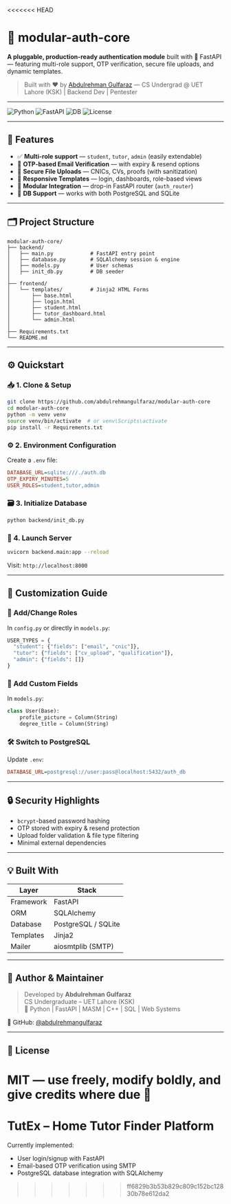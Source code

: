 <<<<<<< HEAD

# 🚀 modular-auth-core

**A pluggable, production-ready authentication module** built with 🧠 FastAPI — featuring multi-role support, OTP verification, secure file uploads, and dynamic templates.

> Built with ❤️ by [Abdulrehman Gulfaraz](https://github.com/abdulrehmangulfaraz) — CS Undergrad @ UET Lahore (KSK) | Backend Dev | Pentester

---

![Python](https://img.shields.io/badge/python-3.9+-blue.svg)
![FastAPI](https://img.shields.io/badge/FastAPI-⚡-green.svg)
![DB](https://img.shields.io/badge/Database-PostgreSQL%20%7C%20SQLite-blue.svg)
![License](https://img.shields.io/badge/license-MIT-orange.svg)

---

## 🧩 Features

- ✅ **Multi-role support** — `student`, `tutor`, `admin` (easily extendable)
- 🔐 **OTP-based Email Verification** — with expiry & resend options
- 📁 **Secure File Uploads** — CNICs, CVs, proofs (with sanitization)
- 💌 **Responsive Templates** — login, dashboards, role-based views
- 🧠 **Modular Integration** — drop-in FastAPI router (`auth_router`)
- 🔄 **DB Support** — works with both PostgreSQL and SQLite

---

## 🗂 Project Structure

```
modular-auth-core/
├── backend/
│   ├── main.py            # FastAPI entry point
│   ├── database.py        # SQLAlchemy session & engine
│   ├── models.py          # User schemas
│   ├── init_db.py         # DB seeder
│
├── frontend/
│   └── templates/         # Jinja2 HTML Forms
│       ├── base.html
│       ├── login.html
│       ├── student.html
│       ├── tutor_dashboard.html
│       └── admin.html
│
├── Requirements.txt
└── README.md
```

---

## ⚙️ Quickstart

### 📥 1. Clone & Setup

```bash
git clone https://github.com/abdulrehmangulfaraz/modular-auth-core
cd modular-auth-core
python -m venv venv
source venv/bin/activate  # or venv\Scripts\activate
pip install -r Requirements.txt
```

### ⚙️ 2. Environment Configuration
Create a `.env` file:
```ini
DATABASE_URL=sqlite:///./auth.db
OTP_EXPIRY_MINUTES=5
USER_ROLES=student,tutor,admin
```

### 🗃️ 3. Initialize Database
```bash
python backend/init_db.py
```

### 🚀 4. Launch Server
```bash
uvicorn backend.main:app --reload
```
Visit: `http://localhost:8000`

---

## 🧠 Customization Guide

### 🔄 Add/Change Roles
In `config.py` or directly in `models.py`:
```python
USER_TYPES = {
  "student": {"fields": ["email", "cnic"]},
  "tutor": {"fields": ["cv_upload", "qualification"]},
  "admin": {"fields": []}
}
```

### 🧱 Add Custom Fields
In `models.py`:
```python
class User(Base):
    profile_picture = Column(String)
    degree_title = Column(String)
```

### 🛠 Switch to PostgreSQL
Update `.env`:
```ini
DATABASE_URL=postgresql://user:pass@localhost:5432/auth_db
```

---

## 🔒 Security Highlights

- `bcrypt`-based password hashing
- OTP stored with expiry & resend protection
- Upload folder validation & file type filtering
- Minimal external dependencies

---

## 💡 Built With

| Layer       | Stack            |
|-------------|------------------|
| Framework   | FastAPI          |
| ORM         | SQLAlchemy       |
| Database    | PostgreSQL / SQLite |
| Templates   | Jinja2           |
| Mailer      | aiosmtplib (SMTP) |

---

## 🧠 Author & Maintainer

> Developed by **Abdulrehman Gulfaraz**  
> CS Undergraduate – UET Lahore (KSK)  
> 🧠 Python | FastAPI | MASM | C++ | SQL | Web Systems

🔗 GitHub: [@abdulrehmangulfaraz](https://github.com/abdulrehmangulfaraz)

---

## 📘 License

MIT — use freely, modify boldly, and give credits where due 💖
=======
# TutEx – Home Tutor Finder Platform

Currently implemented:

- User login/signup with FastAPI
- Email-based OTP verification using SMTP
- PostgreSQL database integration with SQLAlchemy
>>>>>>> ff6829b3b53b829c809c152bc12830b78e612da2
